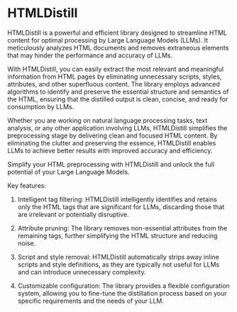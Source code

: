 # HTMLDistill

HTMLDistill is a powerful and efficient library designed to streamline HTML content for optimal processing by Large Language Models (LLMs). It meticulously analyzes HTML documents and removes extraneous elements that may hinder the performance and accuracy of LLMs.

With HTMLDistill, you can easily extract the most relevant and meaningful information from HTML pages by eliminating unnecessary scripts, styles, attributes, and other superfluous content. The library employs advanced algorithms to identify and preserve the essential structure and semantics of the HTML, ensuring that the distilled output is clean, concise, and ready for consumption by LLMs.

Whether you are working on natural language processing tasks, text analysis, or any other application involving LLMs, HTMLDistill simplifies the preprocessing stage by delivering clean and focused HTML content. By eliminating the clutter and preserving the essence, HTMLDistill enables LLMs to achieve better results with improved accuracy and efficiency.

Simplify your HTML preprocessing with HTMLDistill and unlock the full potential of your Large Language Models.

Key features:

1. Intelligent tag filtering: HTMLDistill intelligently identifies and retains only the HTML tags that are significant for LLMs, discarding those that are irrelevant or potentially disruptive.

2. Attribute pruning: The library removes non-essential attributes from the remaining tags, further simplifying the HTML structure and reducing noise.

3. Script and style removal: HTMLDistill automatically strips away inline scripts and style definitions, as they are typically not useful for LLMs and can introduce unnecessary complexity.

4. Customizable configuration: The library provides a flexible configuration system, allowing you to fine-tune the distillation process based on your specific requirements and the needs of your LLM.
